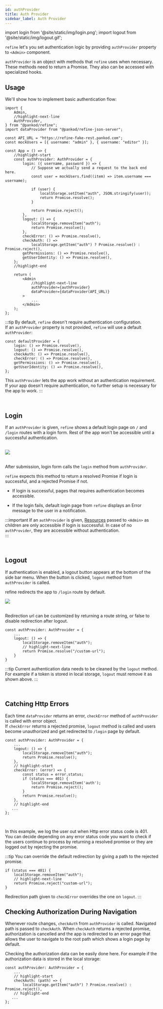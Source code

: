 ```yaml
---
id: authProvider
title: Auth Provider
sidebar_label: Auth Provider
---
```


import login from '@site/static/img/login.png';
import logout from '@site/static/img/logout.gif';

`refine` let's you set authentication logic by providing `authProvider` property to `<Admin>` component.

`authProvider` is an object with methods that `refine` uses when necessary. These methods need to return a Promise. They also can be accessed with specialized hooks.

## Usage

We'll show how to implement basic authentication flow:

```tsx title="src/App.tsx"
import {
    Admin,
    //highlight-next-line
    AuthProvider,
} from "@pankod/refine";
import dataProvider from "@pankod/refine-json-server";

const API_URL = "https://refine-fake-rest.pankod.com";
const mockUsers = [{ username: "admin" }, { username: "editor" }];

const App = () => {
    //highlight-start
    const authProvider: AuthProvider = {
        login: ({ username, password }) => {
            // Suppose we actually send a request to the back end here.
            const user = mockUsers.find((item) => item.username === username);

            if (user) {
                localStorage.setItem("auth", JSON.stringify(user));
                return Promise.resolve();
            }

            return Promise.reject();
        },
        logout: () => {
            localStorage.removeItem("auth");
            return Promise.resolve();
        },
        checkError: () => Promise.resolve(),
        checkAuth: () =>
            localStorage.getItem("auth") ? Promise.resolve() : Promise.reject(),
        getPermissions: () => Promise.resolve(),
        getUserIdentity: () => Promise.resolve(),
    };
    //highlight-end

    return (
        <Admin
            //highlight-next-line
            authProvider={authProvider}
            dataProvider={dataProvider(API_URL)}
        >
            ...
        </Admin>
    );
};
```

:::tip
By default, `refine` doesn't require authentication configuration.  
If an `authProvider` property is not provided, `refine` will use a default `authProvider`:

```tsx
const defaultProvider = {
    login: () => Promise.resolve(),
    logout: () => Promise.resolve(),
    checkAuth: () => Promise.resolve(),
    checkError: () => Promise.resolve(),
    getPermissions: () => Promise.resolve(),
    getUserIdentity: () => Promise.resolve(),
};
```

This `authProvider` lets the app work without an authentication requirement. If your app doesn't require authentication, no further setup is necessary for the app to work.
:::

<br />

## Login

If an `authProvider` is given, `refine` shows a default login page on `/` and `/login` routes with a login form. Rest of the app won't be accessible until a successful authentication.

<br />

<div style={{textAlign: "center"}}>
    <img style={{width: "50%"}} src={login} />
</div>
<br/>

After submission, login form calls the `login` method from `authProvider`.

`refine` expects this method to return a resolved Promise if login is successful, and a rejected Promise if not.

-   If login is successful, pages that requires authentication becomes accessible.

-   If the login fails, default login page from `refine` displays an Error message to the user in a notification.

:::important
If an `authProvider` is given, [Resources](#) passed to `<Admin>` as children are only accessible if login is successful. In case of no `authProvider`, they are accessible without authentication.  
:::

<br />

## Logout

If authentication is enabled, a logout button appears at the bottom of the side bar menu. When the button is clicked, `logout` method from `authProvider` is called.

refine redirects the app to `/login` route by default.
<br />

<div>
    <img src={logout} />
</div>
<br/>

Redirection url can be customized by returning a route string, or false to disable redirection after logout.

```tsx
const authProvider: AuthProvider = {
    ...
    logout: () => {
        localStorage.removeItem("auth");
        // highlight-next-line
        return Promise.resolve("/custom-url");
    }
}
```

:::tip
Current authentication data needs to be cleaned by the `logout` method. For example if a token is stored in local storage, `logout` must remove it as shown above.
:::

<br />

## Catching Http Errors

Each time `dataProvider` returns an error, `checkError` method of `authProvider` is called with error object.  
If `checkError` returns a rejected promise, `logout` method is called and users become unauthorized and get redirected to `/login` page by default.

```tsx
const authProvider: AuthProvider = {
    ...
    logout: () => {
        localStorage.removeItem("auth");
        return Promise.resolve();
    },
    // highlight-start
    checkError: (error) => {
        const status = error.status;
        if (status === 401) {
            localStorage.removeItem('auth');
            return Promise.reject();
        }
        return Promise.resolve();
    },
    // highlight-end
   ...
};
```

<br />

In this example, we log the user out when Http error status code is 401.  
You can decide depending on any error status code you want to check if the users continue to process by returning a resolved promise or they are logged out by rejecting the promise.

:::tip
You can override the default redirection by giving a path to the rejected promise.

```tsx
if (status === 401) {
    localStorage.removeItem("auth");
    // highlight-next-line
    return Promise.reject("custom-url");
}
```

Redirection path given to `checkError` overrides the one on `logout`.
:::

## Checking Authorization During Navigation

Whenever route changes, `checkAuth` from `authProvider` is called. Navigated path is passed to `checkAuth`. When `checkAuth` returns a rejected promise, authorization is cancelled and the app is redirected to an error page that allows the user to navigate to the root path which shows a login page by default.

Checking the authorization data can be easily done here. For example if the authorization data is stored in the local storage:

```tsx
const authProvider: AuthProvider = {
    ...
    // highlight-start
    checkAuth: (path) => {
        localStorage.getItem("auth") ? Promise.resolve() : Promise.reject(),
    // highlight-end
   ...
};
```
